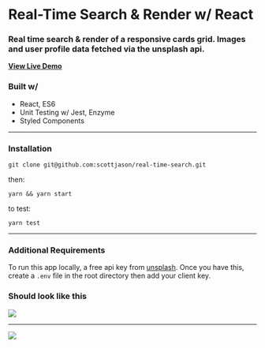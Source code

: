 
# Real-Time Search & Render w/ React

### Real time search & render of a responsive cards grid. Images and user profile data fetched via the unsplash api.

[**View Live Demo**](https://react-real-time-search.herokuapp.com/)

### Built w/

- React, ES6
- Unit Testing w/ Jest, Enzyme
- Styled Components
---

### Installation


```
git clone git@github.com:scottjason/real-time-search.git
```
then:

```
yarn && yarn start
```

to test:
```
yarn test 
```

---


### Additional Requirements
To run this app locally, a free api key from [unsplash](https://api.unsplash.com).
Once you have this, create a `.env` file in the root directory then add your client key.

### Should look like this
![
](https://s3-us-west-1.amazonaws.com/sj-portfolio/real-time-search-pic-2.png)

---

![
](https://s3-us-west-1.amazonaws.com/sj-portfolio/real-time-search-pic-1.png)